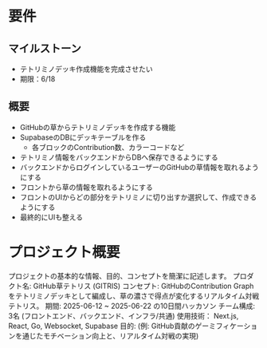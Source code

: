 # 要件
## マイルストーン
- テトリミノデッキ作成機能を完成させたい
- 期限：6/18

## 概要
- GitHubの草からテトリミノデッキを作成する機能
- SupabaseのDBにデッキテーブルを作る
  - 各ブロックのContribution数、カラーコードなど
- テトリミノ情報をバックエンドからDBへ保存できるようにする
- バックエンドからログインしているユーザーのGitHubの草情報を取れるようにする
- フロントから草の情報を取れるようにする
- フロントのUIからどの部分をテトリミノに切り出すか選択して、作成できるようにする
- 最終的にUIも整える

# プロジェクト概要
プロジェクトの基本的な情報、目的、コンセプトを簡潔に記述します。
プロダクト名: GitHub草テトリス (GITRIS)
コンセプト: GitHubのContribution Graphをテトリミノデッキとして編成し、草の濃さで得点が変化するリアルタイム対戦テトリス。
期間: 2025-06-12 ~ 2025-06-22 の10日間ハッカソン
チーム構成: 3名 (フロントエンド、バックエンド、インフラ/共通)
使用技術： Next.js, React, Go, Websocket, Supabase
目的: (例: GitHub貢献のゲーミフィケーションを通じたモチベーション向上と、リアルタイム対戦の実現)
